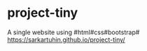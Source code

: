# project-tiny
A single website using #html#css#bootstrap#
https://sarkartuhin.github.io/project-tiny/
